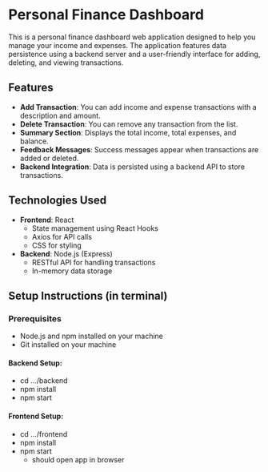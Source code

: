 # Personal Finance Dashboard

This is a personal finance dashboard web application designed to help you manage your income and expenses. The application features data persistence using a backend server and a user-friendly interface for adding, deleting, and viewing transactions.

## Features

- **Add Transaction**: You can add income and expense transactions with a description and amount.
- **Delete Transaction**: You can remove any transaction from the list.
- **Summary Section**: Displays the total income, total expenses, and balance.
- **Feedback Messages**: Success messages appear when transactions are added or deleted.
- **Backend Integration**: Data is persisted using a backend API to store transactions.

## Technologies Used

- **Frontend**: React
  - State management using React Hooks
  - Axios for API calls
  - CSS for styling
- **Backend**: Node.js (Express)
  - RESTful API for handling transactions
  - In-memory data storage

## Setup Instructions (in terminal)

### Prerequisites

- Node.js and npm installed on your machine
- Git installed on your machine

#### Backend Setup:
- cd .../backend
- npm install
- npm start

#### Frontend Setup:
- cd .../frontend
- npm install
- npm start
  - should open app in browser

